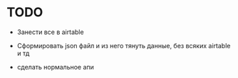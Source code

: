 # TODO

- Занести все в airtable
- Сформировать json файл и из него тянуть данные, без всяких airtable и тд

- сделать нормальное апи
